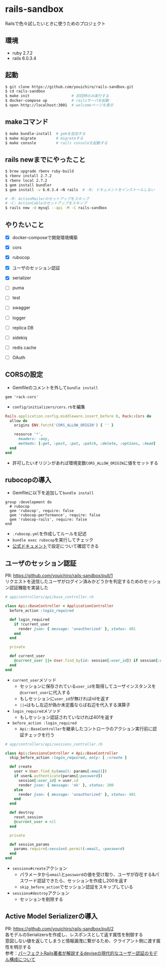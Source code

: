 # rails-sandbox
Railsで色々試したいときに使うためのプロジェクト

## 環境
- ruby 2.7.2
- rails 6.0.3.4

## 起動

```sh
$ git clone https://github.com/youichiro/rails-sandbox.git
$ cd rails-sandbox
$ make init                   # 初回時のみ実行する
$ docker-compose up           # railsサーバを起動
$ open http://localhost:3001  # welcomeページを表示
```

## makeコマンド

```sh
$ make bundle-install  # gemを追加する
$ make migrate         # migrateする
$ make console         # rails consoleを起動する
```

## rails newまでにやったこと

```sh
$ brew upgrade rbenv ruby-build
$ rbenv install 2.7.2
$ rbenv local 2.7.2
$ gem install bundler
$ gem install -v 6.0.3.4 —N rails  # -N: ドキュメントをインストールしない

# -M: ActionMailerのセットアップをスキップ
# -C: ActionCableのセットアップをスキップ
$ rails new -d mysql --api -M -C rails-sandbox
```

## やりたいこと
- [x] docker-composeで開発環境構築
- [x] cors
- [x] rubocop
- [x] ユーザのセッション認証
- [x] serializer
- [ ] puma
- [ ] test
- [ ] swagger
- [ ] logger
- [ ] replica DB
- [ ] sidekiq
- [ ] redis cache
- [ ] OAuth


## CORSの設定
- Gemfileのコメントを外して`bundle install`

```ruby:Gemfile
gem 'rack-cors'
```

- `config/initializers/cors.rb`を編集

```ruby:config/initializers/cors.rb
Rails.application.config.middleware.insert_before 0, Rack::Cors do
  allow do
    origins ENV.fetch('CORS_ALLOW_ORIGIN') { '' }

    resource '*',
      headers: :any,
      methods: [:get, :post, :put, :patch, :delete, :options, :head]
  end
end
```

- 許可したいオリジンがあれば環境変数`CORS_ALLOW_ORIGIN`に値をセットする


## rubocopの導入
- Gemfileに以下を追加して`bundle install`

```ruby:Gemfile
group :development do
  # rubocop
  gem 'rubocop', require: false
  gem 'rubocop-performance', require: false
  gem 'rubocop-rails', require: false
end
```

- `.rubocop.yml`を作成してルールを記述
- `bundle exec rubocop`を実行してチェック
- [公式ドキュメント](https://docs.rubocop.org/rubocop/0.93/index.html)で設定について確認できる

## ユーザのセッション認証
PR: https://github.com/youichiro/rails-sandbox/pull/1<br>
リクエストを送信したユーザがログイン済みかどうかを判定するためのセッション認証機能を実装した

```ruby:app/controllers/api/base_controller.rb
# app/controllers/api/base_controller.rb

class Api::BaseController < ApplicationController
  before_action :login_required

  def login_required
    if !current_user
      render json: { message: 'unauthorized' }, status: 401
    end
  end

  private

  def current_user
    @current_user ||= User.find_by(id: session[:user_id]) if session[:user_id]
  end
end
```

- `current_user`メソッド
  - セッションに保存されている`user_id`を取得してユーザインスタンスを`@current_user`に代入する
  - もしセッションに`user_id`が無ければnilを返す
  - `||=`はもし左辺が偽か未定義ならば右辺を代入する演算子
- `login_required`メソッド
  - もしセッション認証されていなければ401を返す
- `before_action :login_required`
  - `Api::BaseController`を継承したコントローラのアクション実行前に認証チェックを行う


```ruby:app/controllers/api/sessions_controller.rb
# app/controllers/api/sessions_controller.rb

class Api::SessionsController < Api::BaseController
  skip_before_action :login_required, only: [ :create ]

  def create
    user = User.find_by(email: params[:email])
    if user&.authenticate(params[:password])
      session[:user_id] = user.id
      render json: { message: 'ok' }, status: 200
    else
      render json: { message: 'unauthorized' }, status: 401
    end
  end

  def destroy
    reset_session
    @current_user = nil
  end

  private

  def session_params
    params.require(:session).permit(:email, :password)
  end
end
```

- `sessions#create`アクション
  - パラメータから`email`と`password`の値を受け取り、ユーザが存在する&パスワード認証できたら、セッションを作成し200を返す
  - `skip_before_action`でセッション認証をスキップしている
- `sessions#destroy`アクション
  - セッションを削除する


## Active Model Serializerの導入
PR: https://github.com/youichiro/rails-sandbox/pull/2<br>
各モデルのSerializersを作成し、レスポンスとして返す属性を制御する<br>
意図しない値を返してしまうと情報漏洩に繋がるため、クライアント側に渡す属性を明示する<br>
参考：[パーフェクトRails著者が解説するdeviseの現代的なユーザー認証のモデル構成について](https://joker1007.hatenablog.com/entry/2020/08/17/141621)
